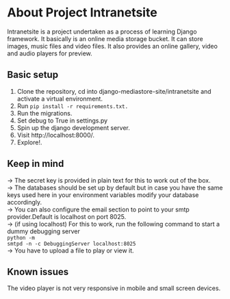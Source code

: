 # About Project Intranetsite
Intranetsite is a project undertaken as a process of learning Django framework. It basically is an online media storage bucket. It can store images, music files and video files. It also provides an online gallery, video and audio players for preview.

## Basic setup 
1. Clone the repository, cd into django-mediastore-site/intranetsite and activate a virtual environment.
2. Run <code>pip install -r requirements.txt.</code>
3. Run the migrations.
4. Set debug to True in settings.py
5. Spin up the django development server.
6. Visit http://localhost:8000/.
7. Explore!.

## Keep in mind
-> The secret key is provided in plain text for this to work out of the box.<br/>
-> The databases should be set up by default but in case you have the same keys used here in your environment variables modify your database accordingly.<br/>
-> You can also configure the email section to point to your smtp provider.Default is localhost on port 8025.<br/>
-> (if using localhost) For this to work, run the following command to start a dummy debugging server<br/>
    <code>python -m smtpd -n -c DebuggingServer localhost:8025</code>
<br/>-> You have to upload a file to play or view it.

## Known issues
The video player is not very responsive in mobile and small screen devices.
